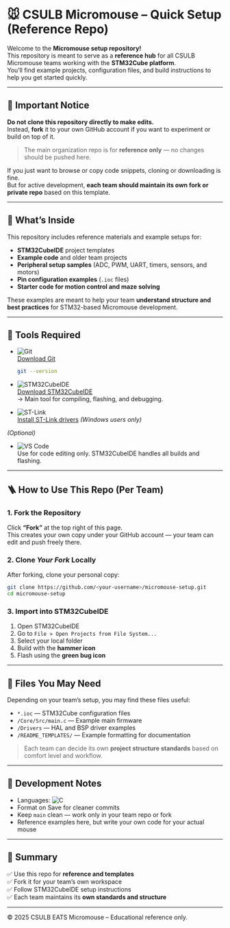 # 🐭 CSULB Micromouse – Quick Setup (Reference Repo)

Welcome to the **Micromouse setup repository!**  
This repository is meant to serve as a **reference hub** for all CSULB Micromouse teams working with the **STM32Cube platform**.  
You’ll find example projects, configuration files, and build instructions to help you get started quickly.

---

## 📢 Important Notice

**Do not clone this repository directly to make edits.**  
Instead, **fork** it to your own GitHub account if you want to experiment or build on top of it.  

> The main organization repo is for **reference only** — no changes should be pushed here.

If you just want to browse or copy code snippets, cloning or downloading is fine.  
But for active development, **each team should maintain its own fork or private repo** based on this template.

---

## 🧭 What’s Inside

This repository includes reference materials and example setups for:
- **STM32CubeIDE** project templates  
- **Example code** and older team projects  
- **Peripheral setup samples** (ADC, PWM, UART, timers, sensors, and motors)  
- **Pin configuration examples** (`.ioc` files)  
- **Starter code for motion control and maze solving**

These examples are meant to help your team **understand structure and best practices** for STM32-based Micromouse development.

---

## 🧰 Tools Required

- ![Git](https://img.shields.io/badge/Git-F05032?style=flat&logo=git&logoColor=white)  
  [Download Git](https://git-scm.com/downloads)
  ```bash
  git --version
  ```

- ![STM32CubeIDE](https://img.shields.io/badge/STM32CubeIDE-03234B?style=flat&logo=stmicroelectronics&logoColor=white)  
  [Download STM32CubeIDE](https://www.st.com/en/development-tools/stm32cubeide.html)  
  → Main tool for compiling, flashing, and debugging.

- ![ST-Link](https://img.shields.io/badge/ST--Link-03234B?style=flat&logo=stmicroelectronics&logoColor=white)  
  [Install ST-Link drivers](https://www.st.com/en/development-tools/st-link-v2.html) *(Windows users only)*

*(Optional)*  
- ![VS Code](https://img.shields.io/badge/VS%20Code-007ACC?style=flat&logo=visualstudiocode&logoColor=white)  
  Use for code editing only. STM32CubeIDE handles all builds and flashing.

---

## 🪜 How to Use This Repo (Per Team)

### 1. Fork the Repository
Click **“Fork”** at the top right of this page.  
This creates your own copy under your GitHub account — your team can edit and push freely there.

### 2. Clone *Your Fork* Locally
After forking, clone your personal copy:
```bash
git clone https://github.com/<your-username>/micromouse-setup.git
cd micromouse-setup
```

### 3. Import into STM32CubeIDE
1. Open STM32CubeIDE  
2. Go to `File > Open Projects from File System...`  
3. Select your local folder  
4. Build with the **hammer icon**  
5. Flash using the **green bug icon**

---

## 📂 Files You May Need

Depending on your team’s setup, you may find these files useful:
- `*.ioc` — STM32Cube configuration files  
- `/Core/Src/main.c` — Example main firmware  
- `/Drivers` — HAL and BSP driver examples  
- `/README_TEMPLATES/` — Example formatting for documentation  

> Each team can decide its own **project structure standards** based on comfort level and workflow.

---

## 🧩 Development Notes

- Languages: ![C](https://img.shields.io/badge/C-00599C?style=flat&logo=c&logoColor=white)  
- Format on Save for cleaner commits  
- Keep `main` clean — work only in your team repo or fork  
- Reference examples here, but write your own code for your actual mouse

---

## 📝 Summary

✅ Use this repo for **reference and templates**  
✅ Fork it for your team’s own workspace  
✅ Follow STM32CubeIDE setup instructions  
✅ Each team maintains its **own standards and structure**

---

© 2025 CSULB EATS Micromouse – Educational reference only.
